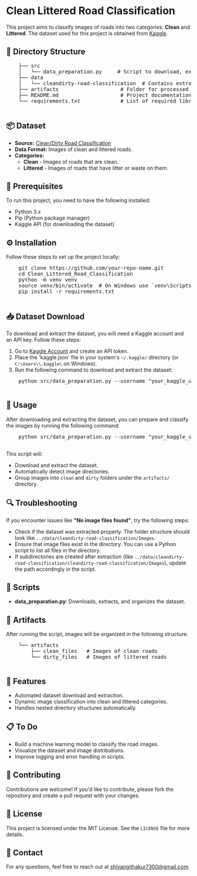 <!DOCTYPE html> 
<html lang="en"> 

<head>
    <meta charset="UTF-8">
    <meta name="viewport" content="width=device-width, initial-scale=1.0">
</head>
 
<body> 
  <h1>Clean Littered Road Classification</h1> 

  <p>This project aims to classify images of roads into two categories: <strong>Clean</strong> and <strong>Littered</strong>. The dataset used for this project is obtained from <a href="https://www.kaggle.com/datasets/faizalkarim/cleandirty-road-classification" target="_blank">Kaggle</a>.</p>

  <h2>📁 Directory Structure</h2>
    <pre>
    ├── src
    │   └── data_preparation.py     # Script to download, extract, and prepare the dataset
    ├── data
    │   └── cleandirty-road-classification  # Contains extracted images
    ├── artifacts                    # Folder for processed images
    ├── README.md                    # Project documentation (this file)
    └── requirements.txt             # List of required libraries
    </pre>

  <h2>📦 Dataset</h2>
    <ul>
        <li><strong>Source:</strong> <a href="https://www.kaggle.com/datasets/faizalkarim/cleandirty-road-classification" target="_blank">Clean/Dirty Road Classification</a></li>
        <li><strong>Data Format:</strong> Images of clean and littered roads.</li>
        <li><strong>Categories:</strong>
            <ul>
                <li><strong>Clean</strong> - Images of roads that are clean.</li>
                <li><strong>Littered</strong> - Images of roads that have litter or waste on them.</li>
            </ul>
        </li>
    </ul>

  <h2>📜 Prerequisites</h2>
    <p>To run this project, you need to have the following installed:</p>
    <ul>
        <li>Python 3.x</li>
        <li>Pip (Python package manager)</li>
        <li>Kaggle API (for downloading the dataset)</li>
    </ul>

  <h2>⚙️ Installation</h2>
    <p>Follow these steps to set up the project locally:</p>
    <pre>
    git clone https://github.com/your-repo-name.git
    cd Clean_Littered_Road_Classification
    python -m venv venv
    source venv/bin/activate  # On Windows use `venv\Scripts\activate`
    pip install -r requirements.txt
    </pre>

  <h2>📥 Dataset Download</h2>
    <p>To download and extract the dataset, you will need a Kaggle account and an API key. Follow these steps:</p>
    <ol>
        <li>Go to <a href="https://www.kaggle.com/account" target="_blank">Kaggle Account</a> and create an API token.</li>
        <li>Place the 'kaggle.json' file in your system's <code>~/.kaggle/</code> directory (or <code>C:\Users\<username>\.kaggle\</code> on Windows).</li>
        <li>Run the following command to download and extract the dataset:</li>
    </ol>
    <pre>
    python src/data_preparation.py --username "your_kaggle_username" --key "your_kaggle_api_key"
    </pre>

  <h2>🚀 Usage</h2>
    <p>After downloading and extracting the dataset, you can prepare and classify the images by running the following command:</p>
    <pre>
    python src/data_preparation.py --username "your_kaggle_username" --key "your_kaggle_api_key"
    </pre>
    <p>This script will:</p>
    <ul>
        <li>Download and extract the dataset.</li>
        <li>Automatically detect image directories.</li>
        <li>Group images into <code>clean</code> and <code>dirty</code> folders under the <code>artifacts/</code> directory.</li>
    </ul>

  <h2>🔍 Troubleshooting</h2>
    <p>If you encounter issues like <strong>"No image files found"</strong>, try the following steps:</p>
    <ul>
        <li>Check if the dataset was extracted properly. The folder structure should look like <code>../data/cleandirty-road-classification/Images</code>.</li>
        <li>Ensure that image files exist in the directory. You can use a Python script to list all files in the directory.</li>
        <li>If subdirectories are created after extraction (like <code>../data/cleandirty-road-classification/cleandirty-road-classification/Images</code>), update the path accordingly in the script.</li>
    </ul>

  <h2>🤖 Scripts</h2>
    <ul>
        <li><strong>data_preparation.py</strong>: Downloads, extracts, and organizes the dataset.</li>
    </ul>

  <h2>📂 Artifacts</h2>
    <p>After running the script, images will be organized in the following structure:</p>
    <pre>
    └── artifacts
        ├── clean_files   # Images of clean roads
        └── dirty_files   # Images of littered roads
    </pre>
    
  <h2>🌟 Features</h2>
    <ul>
        <li>Automated dataset download and extraction.</li>
        <li>Dynamic image classification into clean and littered categories.</li>
        <li>Handles nested directory structures automatically.</li>
    </ul>

  <h2>📋 To Do</h2>
    <ul>
        <li>Build a machine learning model to classify the road images.</li>
        <li>Visualize the dataset and image distributions.</li>
        <li>Improve logging and error handling in scripts.</li>
    </ul>

  <h2>🙌 Contributing</h2>
    <p>Contributions are welcome! If you'd like to contribute, please fork the repository and create a pull request with your changes.</p>

  <h2>📄 License</h2>
    <p>This project is licensed under the MIT License. See the <code>LICENSE</code> file for more details.</p>

  <h2>🤝 Contact</h2>
    <p>For any questions, feel free to reach out at <a href="shivangithakur7300@gmail.com">shivangithakur7300@gmail.com</a>.</p>
</body>

</html>





